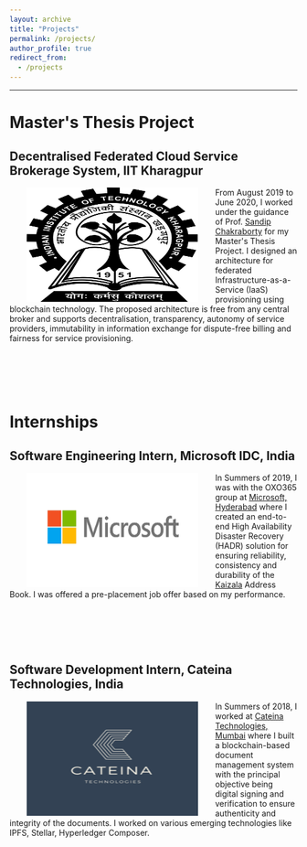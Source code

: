 ```yaml
---
layout: archive
title: "Projects"
permalink: /projects/
author_profile: true
redirect_from:
  - /projects
---
```


---

# Master's Thesis Project
## Decentralised Federated Cloud Service Brokerage System, IIT Kharagpur
<img style="float: left;" src="/images/logo.jpg" width="300" height="200" hspace="30">

From August 2019 to June 2020, I worked under the guidance of Prof. [Sandip Chakraborty](https://cse.iitkgp.ac.in/~sandipc/) for my Master's Thesis Project. I designed an architecture for federated Infrastructure-as-a-Service (IaaS) provisioning using blockchain technology. The proposed architecture is free from any central broker and supports decentralisation, transparency, autonomy of service providers, immutability in information exchange for dispute-free billing and fairness for service provisioning.

<br/><br/>
<br/><br/>

# Internships

## Software Engineering Intern, Microsoft IDC, India

<img style="float: left;" src="/images/microsoft.png" width="300" height="200" hspace="30">

In Summers of 2019, I was with the OXO365 group at [Microsoft, Hyderabad](https://www.microsoft.com/en-in/msidc/hyderabad-campus.aspx) where I created an end-to-end High Availability Disaster Recovery (HADR) solution for ensuring reliability, consistency and durability of the [Kaizala](https://products.office.com/en-in/business/microsoft-kaizala) Address Book. I was offered a pre-placement job offer based on my performance.

<br/><br/>
<br/><br/>

## Software Development Intern, Cateina Technologies, India

<img style="float: left;" src="/images/cateina.png" width="300" height="200" hspace="30">

In Summers of 2018, I worked at [Cateina Technologies, Mumbai](https://www.cateina.com/) where I built a blockchain-based document management system with the principal objective being digital signing and verification to ensure authenticity and integrity of the documents. I worked on various emerging technologies like IPFS, Stellar, Hyperledger Composer.

<br/><br/>
<br/><br/>
